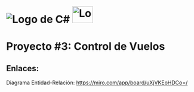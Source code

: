 # ![Logo de C#](https://skillicons.dev/icons?i=cs) <img src="https://upload.wikimedia.org/wikipedia/de/8/8c/Microsoft_SQL_Server_Logo.svg" alt="Logo de Microsoft SQL Server" width="55" height="45">

# Proyecto #3: Control de Vuelos



## Enlaces:
Diagrama Entidad-Relación: https://miro.com/app/board/uXjVKEoHDCo=/
